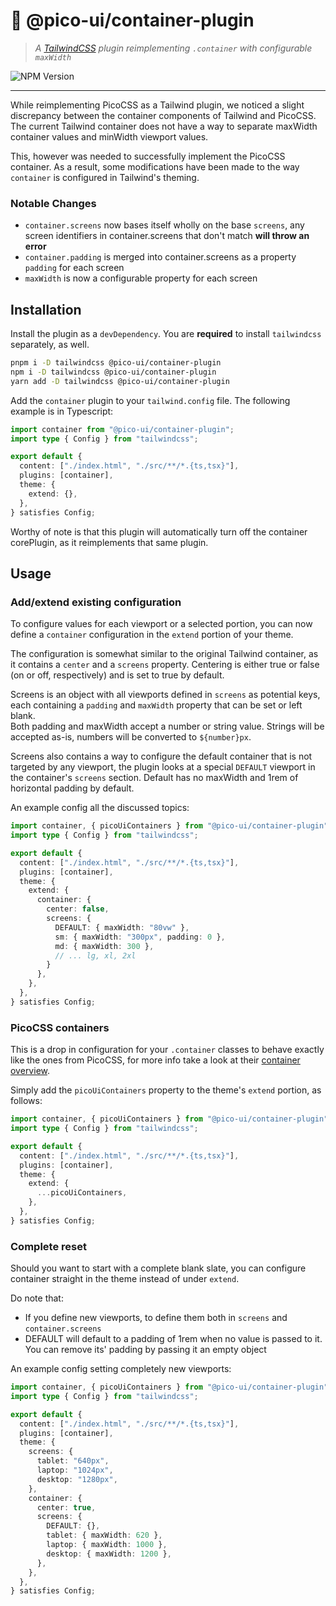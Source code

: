 # 💖 @pico-ui/container-plugin

> *A [TailwindCSS](https://tailwindcss.com) plugin reimplementing `.container` with configurable `maxWidth`*

![NPM Version](https://img.shields.io/npm/v/%40pico-ui%2Fcontainer-plugin?style=flat&color=ffd7e5)

---

While reimplementing PicoCSS as a Tailwind plugin, we noticed a slight discrepancy between the container components of Tailwind and PicoCSS. The current Tailwind container does not have a way to separate maxWidth container values and minWidth viewport values.

This, however was needed to successfully implement the PicoCSS container. As a result, some modifications have been made to the way `container` is configured in Tailwind's theming.

### Notable Changes
- `container.screens` now bases itself wholly on the base `screens`, any screen identifiers in container.screens that don't match **will throw an error**
- `container.padding` is merged into container.screens as a property `padding` for each screen
- `maxWidth` is now a configurable property for each screen

## Installation

Install the plugin as a `devDependency`. You are **required** to install `tailwindcss` separately, as well.

```sh
pnpm i -D tailwindcss @pico-ui/container-plugin
npm i -D tailwindcss @pico-ui/container-plugin
yarn add -D tailwindcss @pico-ui/container-plugin
```

Add the `container` plugin to your `tailwind.config` file. The following example is in Typescript:

```typescript
import container from "@pico-ui/container-plugin";
import type { Config } from "tailwindcss";

export default {
  content: ["./index.html", "./src/**/*.{ts,tsx}"],
  plugins: [container],
  theme: {
    extend: {},
  },
} satisfies Config;
```

Worthy of note is that this plugin will automatically turn off the container corePlugin, as it reimplements that same plugin. 

## Usage

### Add/extend existing configuration

To configure values for each viewport or a selected portion, you can now define a `container` configuration in the `extend` portion of your theme.

The configuration is somewhat similar to the original Tailwind container, as it contains a `center` and a `screens` property. Centering is either true or false (on or off, respectively) and is set to true by default.

Screens is an object with all viewports defined in `screens` as potential keys, each containing a `padding` and `maxWidth` property that can be set or left blank.  
Both padding and maxWidth accept a number or string value. Strings will be accepted as-is, numbers will be converted to `${number}px`.

Screens also contains a way to configure the default container that is not targeted by any viewport, the plugin looks at a special `DEFAULT` viewport in the container's `screens` section. Default has no maxWidth and 1rem of horizontal padding by default.

An example config all the discussed topics:

```typescript
import container, { picoUiContainers } from "@pico-ui/container-plugin";
import type { Config } from "tailwindcss";

export default {
  content: ["./index.html", "./src/**/*.{ts,tsx}"],
  plugins: [container],
  theme: {
    extend: {
      container: {
        center: false,
        screens: {
          DEFAULT: { maxWidth: "80vw" },
          sm: { maxWidth: "300px", padding: 0 },
          md: { maxWidth: 300 },
          // ... lg, xl, 2xl
        }
      },
    },
  },
} satisfies Config;
```

### PicoCSS containers

This is a drop in configuration for your `.container` classes to behave exactly like the ones from PicoCSS, for more info take a look at their [container overview](https://picocss.com/docs/container).

Simply add the `picoUiContainers` property to the theme's `extend` portion, as follows:

```typescript
import container, { picoUiContainers } from "@pico-ui/container-plugin";
import type { Config } from "tailwindcss";

export default {
  content: ["./index.html", "./src/**/*.{ts,tsx}"],
  plugins: [container],
  theme: {
    extend: {
      ...picoUiContainers,
    },
  },
} satisfies Config;
```

### Complete reset

Should you want to start with a complete blank slate, you can configure container straight in the theme instead of under `extend`.

Do note that:
- If you define new viewports, to define them both in `screens` and `container.screens`
- DEFAULT will default to a padding of 1rem when no value is passed to it. You can remove its' padding by passing it an empty object

An example config setting completely new viewports:

```typescript
import container, { picoUiContainers } from "@pico-ui/container-plugin";
import type { Config } from "tailwindcss";

export default {
  content: ["./index.html", "./src/**/*.{ts,tsx}"],
  plugins: [container],
  theme: {
    screens: {
      tablet: "640px",
      laptop: "1024px",
      desktop: "1280px",
    },
    container: {
      center: true,
      screens: {
        DEFAULT: {},
        tablet: { maxWidth: 620 },
        laptop: { maxWidth: 1000 },
        desktop: { maxWidth: 1200 },
      },
    },
  },
} satisfies Config;
```
